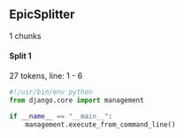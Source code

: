 

## EpicSplitter

1 chunks

#### Split 1
27 tokens, line: 1 - 6

```python
#!/usr/bin/env python
from django.core import management

if __name__ == "__main__":
    management.execute_from_command_line()
```

